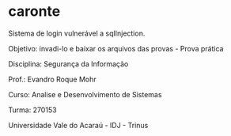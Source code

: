 caronte
=======

Sistema de login vulnerável a sqlInjection. 

Objetivo: invadi-lo e baixar os arquivos das provas - Prova prática

Disciplina: Segurança da Informação

Prof.: Evandro Roque Mohr

Curso: Analise e Desenvolvimento de Sistemas

Turma: 270153

Universidade Vale do Acaraú - IDJ - Trinus
